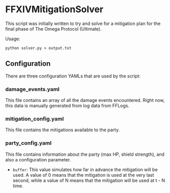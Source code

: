 # FFXIVMitigationSolver

This script was initially written to try and solve for a mitigation plan for
the final phase of The Omega Protocol (Ultimate).

Usage:
```
python solver.py > output.txt
```

## Configuration

There are three configuration YAMLs that are used by the script:

### damage_events.yaml

This file contains an array of all the damage events encountered. Right now,
this data is manually generated from log data from FFLogs.

### mitigation_config.yaml

This file contains the mitigations available to the party.

### party_config.yaml

This file contains information about the party (max HP, shield strength), and
also a configuration parameter.

- `buffer`: This value simulates how far in advance the mitigation will be used.
  A value of 0 means that the mitigation is used at the very last second, while
  a value of N means that the mitigation will be used at t - N time.